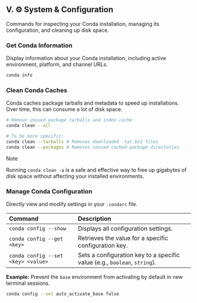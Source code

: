 ## V. ⚙️ System & Configuration

Commands for inspecting your Conda installation, managing its configuration, and cleaning up disk space.

### Get Conda Information

Display information about your Conda installation, including active environment, platform, and channel URLs.

```bash
conda info
```

### Clean Conda Caches

Conda caches package tarballs and metadata to speed up installations. Over time, this can consume a lot of disk space.

```bash
# Remove unused package tarballs and index cache
conda clean --all

# To be more specific:
conda clean --tarballs # Removes downloaded .tar.bz2 files
conda clean --packages # Removes unused cached package directories
```

> [!NOTE]
> Running `conda clean -a` is a safe and effective way to free up gigabytes of disk space without affecting your installed environments.

### Manage Conda Configuration

Directly view and modify settings in your `.condarc` file.

| Command | Description |
| :--- | :--- |
| `conda config --show` | Displays all configuration settings. |
| `conda config --get <key>` | Retrieves the value for a specific configuration key. |
| `conda config --set <key> <value>` | Sets a configuration key to a specific value (e.g., `boolean`, `string`). |

**Example:** Prevent the `base` environment from activating by default in new terminal sessions.

```bash
conda config --set auto_activate_base false
```
